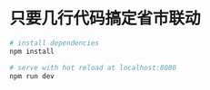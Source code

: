 #  只要几行代码搞定省市联动 


``` bash
# install dependencies
npm install

# serve with hot reload at localhost:8080
npm run dev

